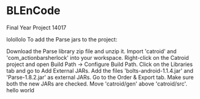 # BLEnCode
Final Year Project 14017

lolollolo
To add the Parse jars to the project:

Download the Parse library zip file and unzip it.
Import 'catroid' and 'com_actionbarsherlock' into your workspace.
Right-click on the Catroid project and open Build Path -> Configure Build Path.
Click on the Libraries tab and go to Add External JARs.
Add the files 'bolts-android-1.1.4.jar' and 'Parse-1.8.2.jar' as external JARs.
Go to the Order & Export tab.
Make sure both the new JARs are checked.
Move 'catroid/gen' above 'catroid/src'.
hello world

 
